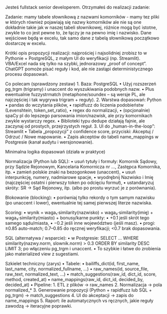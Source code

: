 Jesteś fullstack senior developerem.
Otrzymałeś do realizacji zadanie:

Zadanie:
mamy tabele słownikową z nazwami komorników - mamy tez pliki w których również pojawiają się nazwy komorników ale nie są one dokładnie takie jak w naszej tabeli słownikowej, różnice mogą być istotne, zwykle to co jest pewne to, że łączy je na pewno imię i nazwisko. 
Dane wejściowe będą w excelu, tak samo dane z tabelą słownikową początkowo dostarczę w excelu.

Krótki opis propozycji realizacji:
najprościej i najsolidniej zrobisz to w Pythonie + PostgreSQL, z małym UI do weryfikacji (np. Streamlit). VBA/Excel nada się tylko na szybki, jednorazowy „proof of concept”. ChatGPT pomoże pisać reguły i kod, ale nie zastąpi deterministycznego procesu dopasowań.

Co polecam (sprawdzony zestaw)
	1.	Baza: PostgreSQL
	•	Użyj rozszerzeń pg_trgm (trigramy) i unaccent do wyszukiwania podobnych nazw.
	•	Plus ewentualnie fuzzystrmatch (metaphone/soundex – są wersje PL, ale najczęściej i tak wygrywa trigram + reguły).
	2.	Warstwa dopasowań: Python
	•	pandas do wczytania plików,
	•	rapidfuzz do liczenia podobieństw (Levenshtein, token_set_ratio),
	•	regex do normalizacji,
	•	(opcjonalnie) spaCy pl do lepszego parsowania imion/nazwisk, ale przy komornikach zwykle wystarczy regex.
	•	Biblioteki typu dedupe działają fajnie, ale zaczynaj od prostych, przejrzystych reguł.
	3.	UI do „human-in-the-loop”: Streamlit
	•	Tabela „propozycji” z confidence score, przyciski: Akceptuj / Odrzuć / Nowe mapowanie.
	•	Zapis akceptów do tabeli name_mappings w Postgresie (kanał audytu i wersjonowanie).

Minimalna logika dopasowań (działa w praktyce)

Normalizacja (Python lub SQL):
	•	usuń tytuły i formuły: Komornik Sądowy, przy Sądzie Rejonowym, Kancelaria Komornicza nr …, Zastępca Komornika, itp.
	•	zamień polskie znaki na bezogonkowe (unaccent),
	•	usuń interpunkcję, numery, nadmiarowe spacje,
	•	wyodrębnij Nazwisko i Imię (najczęściej ostatni i pierwszy token po odcięciu formuł),
	•	ustandaryzuj skróty: SR → Sąd Rejonowy, itp. (albo po prostu wyrzuć je z porównania).

Blokowanie (blocking):
	•	porówniaj tylko rekordy o tym samym nazwisku (po unaccent i lower), ewentualnie tej samej pierwszej literze nazwiska.

Scoring:
	•	wynik = waga₁·similarity(nazwisko) + waga₂·similarity(imię) + waga₃·similarity(miasto) + bonusy/karne punkty:
	•	+0.1 jeśli skrót tego samego sądu/miasta,
	•	−0.2 jeśli inne województwo (jeśli masz).
	•	progi: ≥0.85 auto-match; 0.7–0.85 do ręcznej weryfikacji; <0.7 brak dopasowania.

SQL (alternatywa / wsparcie):
	•	w Postgresie: SELECT … WHERE similarity(nazwy.norm, slownik.norm) > 0.3 ORDER BY similarity DESC LIMIT 3; po włączeniu pg_trgm i unaccent.
	•	To szybkie i łatwe do zrobienia jako materialized view z sugestiami.

Szkielet techniczny (zarys)
	•	Tabele:
	•	bailiffs_dict(id, first_name, last_name, city, normalized_fullname, …)
	•	raw_names(id, source_file, raw_text, normalized_text, …)
	•	match_suggestions(raw_id, dict_id, score, method, created_at)
	•	name_mappings(raw_id, dict_id, decided_by, decided_at)
	•	Pipeline:
	1.	ETL z plików → raw_names
	2.	Normalizacja → pola normalized_*
	3.	Generowanie propozycji (Python + rapidfuzz lub SQL + pg_trgm) → match_suggestions
	4.	UI do akceptacji → zapis do name_mappings
	5.	Raport: ile automatycznych vs ręcznych, jakie reguły zawodzą → iteracyjne poprawki.